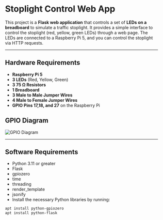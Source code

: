 # Stoplight Control Web App

This project is a **Flask web application** that controls a set of **LEDs on a breadboard** to simulate a traffic stoplight. It provides a simple interface to control the stoplight (red, yellow, green LEDs) through a web page. The LEDs are connected to a Raspberry Pi 5, and you can control the stoplight via HTTP requests.

---

## Hardware Requirements

- **Raspberry Pi 5**
- **3 LEDs** (Red, Yellow, Green)
- **3 75 Ω Resistors**
- **1 Breadboard**
- **3 Male to Male Jumper Wires**
- **4 Male to Female Jumper Wires**
- **GPIO Pins 17,18, and 27** on the Raspberry Pi

## GPIO Diagram
![GPIO Diagram](images/Rasberry-Pi-5-Pinout-.jpg)

---

## Software Requirements

- Python 3.11 or greater
- Flask
- gpiozero
- time
- threading
- render_template
- jsonify
- Install the necessary Python libraries by running:

```bash
apt install python-gpiozero
apt install python-flask
